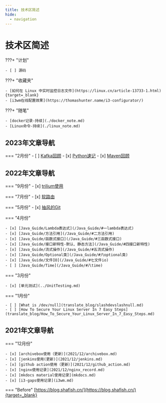 ```yaml
---
title: 技术区简述
hide:
  - navigation
---
```


# 技术区简述

???+ "计划"

    - [ ] 源码

???+ "收藏夹"

    - [如何在 Linux 中实时监控日志文件](https://linux.cn/article-13733-1.html){target=_blank}
    - [i3wm在线配置效果](https://thomashunter.name/i3-configurator/)

???+ "随笔"
    
    - [docker记录-持续](./docker_note.md)
    - [Linux命令-持续](./linux_note.md)

## 2023年文章导航

=== "2月份"
    - [ ] [Kafka回顾](../kafka/readme.md)
    - [x] [Python速记](../python/%E9%80%9F%E8%AE%B0.md)
    - [x] [Maven回顾](../maven/readme.md)

## 2022年文章导航

=== "9月份"
    - [x] [trilium使用](./trilium.md)

=== "7月份"
    - [x] [软路由](2022/06/%E8%BD%AF%E8%B7%AF%E7%94%B1%E8%AE%B0%E5%BD%95.md)

=== "5月份"
    - [x] [抽风的Git](2022/05/github_connection_refused.md)

=== "4月份"

    - [x] [Java_Guide/Lambda表达式](/Java_Guide/#一lambda表达式)
    - [x] [Java_Guide/方法引用](/Java_Guide/#二方法引用)
    - [x] [Java_Guide/函数式接口](/Java_Guide/#三函数式接口)
    - [x] [Java_Guide/接口新特性-默认、静态方法](/Java_Guide/#四接口新特性)
    - [x] [Java_Guide/流式操作](/Java_Guide/#五流式操作)
    - [x] [Java_Guide/Optional类](/Java_Guide/#六optional类)
    - [x] [Java_Guide/文件IO](/Java_Guide/#七文件io)
    - [ ] [Java_Guide/Time](/Java_Guide/#八time)

=== "3月份"

    - [x] [单元测试](../UnitTesting.md)

=== "1月份"

    - [ ] [What is /dev/null](translate_blog/slashdevslashnull.md)
    - [ ] [How To Secure Your Linux Server In 7 Easy Steps](translate_blog/How_To_Secure_Your_Linux_Server_In_7_Easy_Steps.md)

## 2021年文章导航

=== "12月份"

    - [x] [archivebox使用（更新）](2021/12/archivebox.md)
    - [x] [jenkins使用(更新)](2021/12/jenkins.md)
    - [x] [github action使用（更新）](2021/12/github_action.md)
    - [x] [nginx使用记录](2021/12/nginx_record.md)
    - [x] [mkdocs material使用记录](mkdocs.md)
    - [x] [i3-gaps使用记录](i3wm.md)

=== "Before"
    [https://blog.shafish.cn/](https://blog.shafish.cn/){target=_blank}
